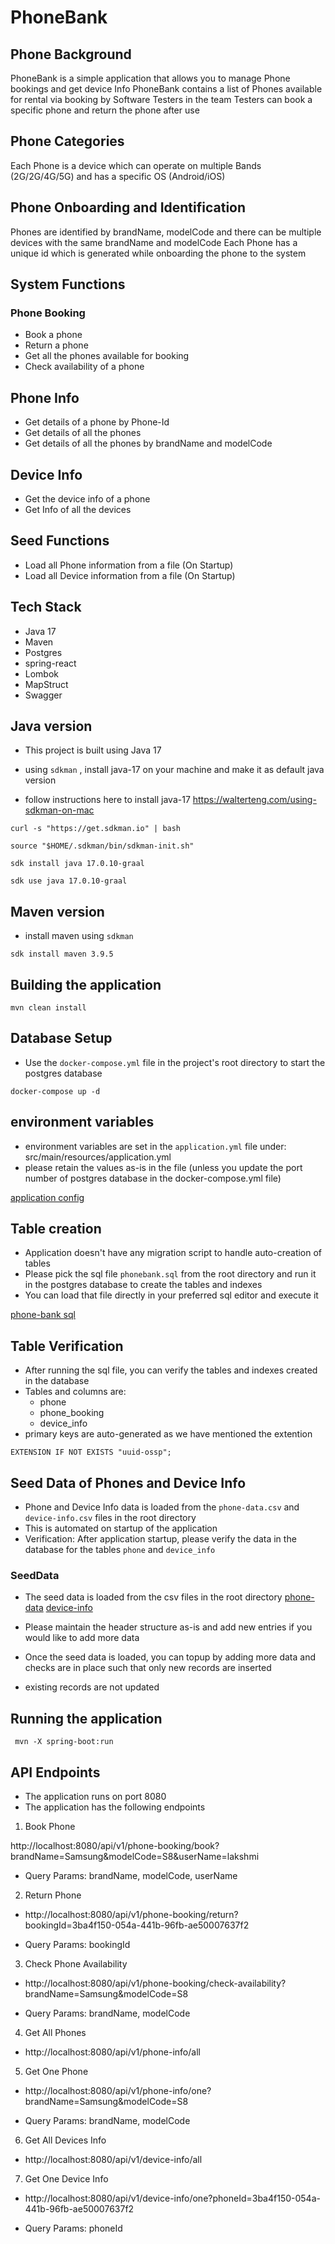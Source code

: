 # PhoneBank

## Phone Background
PhoneBank is a simple application that allows you to manage Phone bookings and get device Info
PhoneBank contains a list of Phones available for rental via booking by Software Testers in the team
Testers can book a specific phone and return the phone after use

## Phone Categories
Each Phone is a device which can operate on multiple Bands (2G/2G/4G/5G) and has a specific OS (Android/iOS)

## Phone Onboarding and Identification
Phones are identified by brandName, modelCode and there can be multiple devices with the same brandName and modelCode
Each Phone has a unique id which is generated while onboarding the phone to the system


## System Functions

### Phone Booking
- Book a phone
- Return a phone
- Get all the phones available for booking
- Check availability of a phone

## Phone Info
- Get details of a phone by Phone-Id
- Get details of all the phones
- Get details of all the phones by brandName and modelCode

## Device Info
- Get the device info of a phone
- Get Info of all the devices

## Seed Functions
- Load all Phone information from a file (On Startup)
- Load all Device information from a file (On Startup)

## Tech Stack
- Java 17
- Maven
- Postgres
- spring-react
- Lombok
- MapStruct
- Swagger

## Java version

- This project is built using Java 17

- using `sdkman` , install java-17 on your machine and make it as default java version
- follow instructions here to install java-17 https://walterteng.com/using-sdkman-on-mac

```shell
curl -s "https://get.sdkman.io" | bash

source "$HOME/.sdkman/bin/sdkman-init.sh"

sdk install java 17.0.10-graal

sdk use java 17.0.10-graal
```

## Maven version

- install maven using `sdkman`

```shell
sdk install maven 3.9.5
```

## Building the application

```shell
mvn clean install
```

## Database Setup

- Use the `docker-compose.yml` file in the project's root directory to start the postgres database

```shell
docker-compose up -d
```

## environment variables

- environment variables are set in the `application.yml` file under: src/main/resources/application.yml
- please retain the values as-is in the file (unless you update the port number of postgres database in the docker-compose.yml file)

[application config](./src/main/resources/application.yml)


## Table creation

- Application doesn't have any migration script to handle auto-creation of tables
- Please pick the sql file `phonebank.sql` from the root directory and run it in the postgres database to create the tables and indexes
- You can load that file directly in your preferred sql editor and execute it

[phone-bank sql](./src/main/resources/phone-bank.sql)

## Table Verification

- After running the sql file, you can verify the tables and indexes created in the database
- Tables and columns are: 
  - phone
  - phone_booking
  - device_info
- primary keys are auto-generated as we have mentioned the extention
```
EXTENSION IF NOT EXISTS "uuid-ossp";
```

## Seed Data of Phones and Device Info
- Phone and Device Info data is loaded from the `phone-data.csv` and `device-info.csv` files in the root directory
- This is automated on startup of the application
- Verification: After application startup, please verify the data in the database for the tables `phone` and `device_info`

### SeedData
- The seed data is loaded from the csv files in the root directory
[phone-data](./src/main/resources/phone-data.csv)
[device-info](./src/main/resources/device-info.csv)

- Please maintain the header structure as-is and add new entries if you would like to add more data
- Once the seed data is loaded, you can topup by adding more data and checks are in place such that only new records are inserted
- existing records are not updated

## Running the application

```shell
 mvn -X spring-boot:run
```

## API Endpoints

- The application runs on port 8080
- The application has the following endpoints

1. Book Phone

http://localhost:8080/api/v1/phone-booking/book?brandName=Samsung&modelCode=S8&userName=lakshmi

- Query Params: brandName, modelCode, userName

2. Return Phone

- http://localhost:8080/api/v1/phone-booking/return?bookingId=3ba4f150-054a-441b-96fb-ae50007637f2

- Query Params: bookingId

3. Check Phone Availability

- http://localhost:8080/api/v1/phone-booking/check-availability?brandName=Samsung&modelCode=S8

- Query Params: brandName, modelCode

4. Get All Phones

- http://localhost:8080/api/v1/phone-info/all

5. Get One Phone

- http://localhost:8080/api/v1/phone-info/one?brandName=Samsung&modelCode=S8

- Query Params: brandName, modelCode

6. Get All Devices Info

- http://localhost:8080/api/v1/device-info/all

7. Get One Device Info

- http://localhost:8080/api/v1/device-info/one?phoneId=3ba4f150-054a-441b-96fb-ae50007637f2

- Query Params: phoneId


